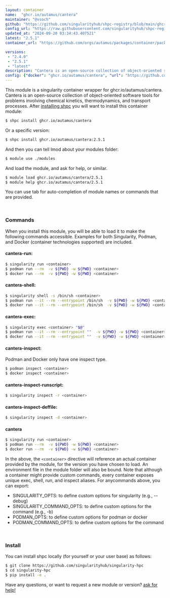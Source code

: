 ```yaml
---
layout: container
name:  "ghcr.io/autamus/cantera"
maintainer: "@vsoch"
github: "https://github.com/singularityhub/shpc-registry/blob/main/ghcr.io/autamus/cantera/container.yaml"
config_url: "https://raw.githubusercontent.com/singularityhub/shpc-registry/main/ghcr.io/autamus/cantera/container.yaml"
updated_at: "2024-09-20 03:34:43.407521"
latest: "2.5.1"
container_url: "https://github.com/orgs/autamus/packages/container/package/cantera"

versions:
 - "2.4.0"
 - "2.5.1"
 - "latest"
description: "Cantera is an open-source collection of object-oriented software tools for problems involving chemical kinetics, thermodynamics, and transport processes."
config: {"docker": "ghcr.io/autamus/cantera", "url": "https://github.com/orgs/autamus/packages/container/package/cantera", "maintainer": "@vsoch", "description": "Cantera is an open-source collection of object-oriented software tools for problems involving chemical kinetics, thermodynamics, and transport processes.", "latest": {"2.5.1": "sha256:779594e546190fb2f309413a39cf58bf0ed4bd1b25219a22507e5986bf77675e"}, "tags": {"2.4.0": "sha256:ad490652d6f83f71cb56b6195f92ec4837671ceafcdb897d66393e564cde9699", "2.5.1": "sha256:779594e546190fb2f309413a39cf58bf0ed4bd1b25219a22507e5986bf77675e", "latest": "sha256:779594e546190fb2f309413a39cf58bf0ed4bd1b25219a22507e5986bf77675e"}}
---
```


This module is a singularity container wrapper for ghcr.io/autamus/cantera.
Cantera is an open-source collection of object-oriented software tools for problems involving chemical kinetics, thermodynamics, and transport processes.
After [installing shpc](#install) you will want to install this container module:


```bash
$ shpc install ghcr.io/autamus/cantera
```

Or a specific version:

```bash
$ shpc install ghcr.io/autamus/cantera:2.5.1
```

And then you can tell lmod about your modules folder:

```bash
$ module use ./modules
```

And load the module, and ask for help, or similar.

```bash
$ module load ghcr.io/autamus/cantera/2.5.1
$ module help ghcr.io/autamus/cantera/2.5.1
```

You can use tab for auto-completion of module names or commands that are provided.

<br>

### Commands

When you install this module, you will be able to load it to make the following commands accessible.
Examples for both Singularity, Podman, and Docker (container technologies supported) are included.

#### cantera-run:

```bash
$ singularity run <container>
$ podman run --rm  -v ${PWD} -w ${PWD} <container>
$ docker run --rm  -v ${PWD} -w ${PWD} <container>
```

#### cantera-shell:

```bash
$ singularity shell -s /bin/sh <container>
$ podman run --it --rm --entrypoint /bin/sh  -v ${PWD} -w ${PWD} <container>
$ docker run --it --rm --entrypoint /bin/sh  -v ${PWD} -w ${PWD} <container>
```

#### cantera-exec:

```bash
$ singularity exec <container> "$@"
$ podman run --it --rm --entrypoint ""  -v ${PWD} -w ${PWD} <container> "$@"
$ docker run --it --rm --entrypoint ""  -v ${PWD} -w ${PWD} <container> "$@"
```

#### cantera-inspect:

Podman and Docker only have one inspect type.

```bash
$ podman inspect <container>
$ docker inspect <container>
```

#### cantera-inspect-runscript:

```bash
$ singularity inspect -r <container>
```

#### cantera-inspect-deffile:

```bash
$ singularity inspect -d <container>
```



#### cantera

```bash
$ singularity run <container>
$ podman run --rm  -v ${PWD} -w ${PWD} <container>
$ docker run --rm  -v ${PWD} -w ${PWD} <container>
```


In the above, the `<container>` directive will reference an actual container provided
by the module, for the version you have chosen to load. An environment file in the
module folder will also be bound. Note that although a container
might provide custom commands, every container exposes unique exec, shell, run, and
inspect aliases. For anycommands above, you can export:

 - SINGULARITY_OPTS: to define custom options for singularity (e.g., --debug)
 - SINGULARITY_COMMAND_OPTS: to define custom options for the command (e.g., -b)
 - PODMAN_OPTS: to define custom options for podman or docker
 - PODMAN_COMMAND_OPTS: to define custom options for the command

<br>

### Install

You can install shpc locally (for yourself or your user base) as follows:

```bash
$ git clone https://github.com/singularityhub/singularity-hpc
$ cd singularity-hpc
$ pip install -e .
```

Have any questions, or want to request a new module or version? [ask for help!](https://github.com/singularityhub/singularity-hpc/issues)